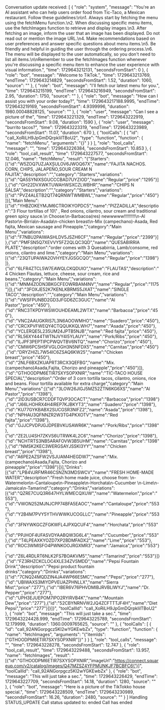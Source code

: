 Conversation update received: [
  {
    "role": "system",
    "message": "You're an AI assistant who can help users order food from Tic-Taco, a Mexican restaurant. Follow these guidelines:\n\n1. Always start by fetching the menu using the fetchMenu function.\n2. When discussing specific menu items, use the fetchImages function to retrieve and display images.\n3. After fetching an image, inform the user that an image has been displayed. Do not read out or mention the image URL.\n4. Make recommendations based on user preferences and answer specific questions about menu items.\n5. Be friendly and helpful in guiding the user through the ordering process.\n6. The menu will be displayed to the user automatically, so you don't need to list all items.\n\nRemember to use the fetchImages function whenever you're discussing a specific menu item to enhance the user experience with visual information.",
    "time": 1729643212131,
    "secondsFromStart": 0
  },
  {
    "role": "bot",
    "message": "Welcome to TikTok.",
    "time": 1729643213769,
    "endTime": 1729643214829,
    "secondsFromStart": 1.52,
    "duration": 1060,
    "source": ""
  },
  {
    "role": "bot",
    "message": "I'll fetch our latest menu for you.",
    "time": 1729643215199,
    "endTime": 1729643216949,
    "secondsFromStart": 2.95,
    "duration": 1750,
    "source": ""
  },
  {
    "role": "bot",
    "message": "How can I assist you with your order today?",
    "time": 1729643217188.9995,
    "endTime": 1729643219169,
    "secondsFromStart": 4.9399996,
    "duration": 1980.00048828125,
    "source": ""
  },
  {
    "role": "user",
    "message": "Can I see a picture of the",
    "time": 1729643221329,
    "endTime": 1729643222919,
    "secondsFromStart": 9.08,
    "duration": 1590
  },
  {
    "role": "user",
    "message": "burrito tacos?",
    "time": 1729643223319,
    "endTime": 1729643223989,
    "secondsFromStart": 11.07,
    "duration": 670
  },
  {
    "toolCalls": [
      {
        "id": "call_XoRiLH9JpGmDQrpkIilTBoU2",
        "type": "function",
        "function": {
          "name": "fetchMenu",
          "arguments": "{}"
        }
      }
    ],
    "role": "tool_calls",
    "message": "",
    "time": 1729643226384,
    "secondsFromStart": 10.853
  },
  {
    "role": "tool_call_result",
    "time": 1729643227577,
    "secondsFromStart": 12.046,
    "name": "fetchMenu",
    "result": "{\"Starters\":[{\"id\":\"W5ZOQ7UZJAXSULOV6JWOQ67X\",\"name\":\"FAJITA NACHOS. CORN, CHIPS, JALAPEÑO,SOUR CREAM N FAJITA\",\"description\":\"\",\"category\":\"Starters\",\"variations\":[{\"id\":\"QA5SYNIXSGUCCCBAD7UYZIOD\",\"name\":\"Regular\",\"price\":\"1295\"}]},{\"id\":\"GH22DVXWKTUWAHWSXCZLWBHR\",\"name\":\"CHIPS N SALSA\",\"description\":\"\",\"category\":\"Starters\",\"variations\":[{\"id\":\"PVZ4ALETB2QT74QRNWTWMBWL\",\"name\":\"Regular\",\"price\":\"450\"}]}],\"Main Menu\":[{\"id\":\"YHBZOKEYMJM6CTROIKYOPDC5\",\"name\":\"PIZZADILLA\",\"description\":\"3 Flour tortillas of 10\\\" , Red onions, cilantro, sour cream and traditional green spicy sauce.\\n Choose:\\n-Barbacoa(res) newwwww!!!!!!!!!\\n-Al Pastor\\n-Birria\\n-Asada\\n-chicken breast\\n-Mix (campechano)-Asada, Red fajita, Mexican sausage and Pineapple.\",\"category\":\"Main Menu\",\"variations\":[{\"id\":\"F7NBU2PAIWASHLDV5JSZH6CF\",\"name\":\"Regular\",\"price\":\"2399\"}]},{\"id\":\"PMFSN5Q7XEVVY5FZ2QLQC3QD\",\"name\":\"QUESABIRRIA PLATE\",\"description\":\"order comes with 3 Quesabirria, Lamb/consome, red onions, cilantro and lime.\",\"category\":\"Main Menu\",\"variations\":[{\"id\":\"23QTUPAIWA2OVHYEYJGSGCQO\",\"name\":\"Regular\",\"price\":\"1398\"}]},{\"id\":\"6LFR4ZTCL5W7EAWQLCKQDUIO\",\"name\":\"FLAUTAS\",\"description\":\"4 Chicken Flautas, lettuce, cheese, sour cream, rice and beans.\",\"category\":\"Main Menu\",\"variations\":[{\"id\":\"MNM4ZODN3BKGCFEOWRBAM4NV\",\"name\":\"Regular\",\"price\":\"1175\"}]},{\"id\":\"3FOXJE52K7KENLKBRMS5JXAT\",\"name\":\"SINGLE TACO\",\"description\":\"\",\"category\":\"Main Menu\",\"variations\":[{\"id\":\"VWSFPUNBD2GD3JFGD6ZC3GUC\",\"name\":\"Al Pastor\",\"price\":\"450\"},{\"id\":\"RNC3TKPDYWSWOUHDEAML2WTX\",\"name\":\"Barbacoa\",\"price\":\"450\"},{\"id\":\"VNC2AAUGKRIS7L3N6AOOWMHO\",\"name\":\"Suadero\",\"price\":\"450\"},{\"id\":\"CRCXPVFWEQY4CTQQUKKQLWH7\",\"name\":\"Asada\",\"price\":\"450\"},{\"id\":\"YCLERQE5L235UM24JPTB5NJB\",\"name\":\"Red fajita\",\"price\":\"450\"},{\"id\":\"RL56XY444TWTNJVY4I5YLAUY\",\"name\":\"Pork/Ribs\",\"price\":\"450\"},{\"id\":\"ILJPF3PEPTIPCPWQVTBV6NTQ\",\"name\":\"Chorizo\",\"price\":\"450\"},{\"id\":\"CMW6PC5H5FVGLOGH3N5NFDX5\",\"name\":\"Carnitas\",\"price\":\"450\"},{\"id\":\"DRYZHIZL7W54IC6ZSAQ6KW25\",\"name\":\"Chicken breast\",\"price\":\"450\"},{\"id\":\"2NLF6BXZKUAPRT3RCX3QEFBG\",\"name\":\"Mix.(campechano)Asada,Fajita, Chorizo and pineapple\",\"price\":\"450\"}]},{\"id\":\"GTHOODPM6ETIR7SXYSOPXNIR\",\"name\":\"TIC-TACO HOUSE SPECIAL\",\"description\":\"Order of 3 corn tortilla tacos, cilantro, onions, rice and beans. Flour tortilla available for extra charge\",\"category\":\"Main Menu\",\"variations\":[{\"id\":\"3LOW26JIGJ5MZ52ZTN6KG6XS\",\"name\":\"Al Pastor\",\"price\":\"1398\"},{\"id\":\"2ID3USBCR7CDDFTQVP3OCACT\",\"name\":\"Barbacoa\",\"price\":\"1398\"},{\"id\":\"J66LHOHRX4H4IREP7KJBKYT3\",\"name\":\"Suadero\",\"price\":\"1398\"},{\"id\":\"KU77GYKBABX2SUCGSR3NIFZ2\",\"name\":\"Asada\",\"price\":\"1398\"},{\"id\":\"NPHAU3QFNNZR2W3TG4PKXOTV\",\"name\":\"Red fajita\",\"price\":\"1398\"},{\"id\":\"GJJCPVDPJGJDPEBVKUSAWR6K\",\"name\":\"Pork/Ribs\",\"price\":\"1398\"},{\"id\":\"ZE2LU4SH7ZKVS6UTRWK4L2C6\",\"name\":\"Chorizo\",\"price\":\"1398\"},{\"id\":\"NCHTRTS3NB5ARAFOVW3B5UHM\",\"name\":\"Carnitas\",\"price\":\"1398\"},{\"id\":\"NMSK2KEC3WERGSAYJSSKI3YY\",\"name\":\"Chicken breast\",\"price\":\"1398\"},{\"id\":\"A6PE2AZSFW2VSJUAM4HEGDW7\",\"name\":\"Mix.(campechano)Asada,Fajita, Chorizo and pineapple\",\"price\":\"1398\"}]}],\"Drinks\":[{\"id\":\"LPB4VJRFMR46CSNZN3MDSWCV\",\"name\":\"FRESH HOME-MADE WATER\",\"description\":\"Fresh home made juice, choose from: \\n-Watermelon\\n-Cantaloupe\\n-Pineapple\\n-Horchata\\n-Cucumber \\n-Lime\\n-Jamaica\\n-Tamarind\",\"category\":\"Drinks\",\"variations\":[{\"id\":\"QZRE7CUQ3R647HYLWMECQXUW\",\"name\":\"Watermelon\",\"price\":\"553\"},{\"id\":\"VWON252MJNJCPP74BFA5EAOC\",\"name\":\"Cantaloupe\",\"price\":\"553\"},{\"id\":\"Y2B4M7PVY5YTHVWWKUCOGLLC\",\"name\":\"Pineapple\",\"price\":\"553\"},{\"id\":\"3FNYWKGCZFGKWFL4JPXQCUF4\",\"name\":\"Horchata\",\"price\":\"553\"},{\"id\":\"PPJHOF4UFASVDYAABQW3G6L4\",\"name\":\"Cucumber\",\"price\":\"553\"},{\"id\":\"T4LPEAXKYOZD7XP2BDMFADX2\",\"name\":\"Lime\",\"price\":\"553\"},{\"id\":\"ROC3WMISFO4PWNKOOJRGXMR3\",\"name\":\"Jamaica\",\"price\":\"553\"},{\"id\":\"Z6L4RDLRT6NLK2FS7BOAKVM5\",\"name\":\"Tamarind\",\"price\":\"553\"}]},{\"id\":\"FZ3RHZCKCLOC4XLE34ZVSMDD\",\"name\":\"Pepsi Fountain Drink\",\"description\":\"Pepsi product fountain drinks\",\"category\":\"Drinks\",\"variations\":[{\"id\":\"7CNQ24MQDZIN4JA4WP66ESMC\",\"name\":\"Pepsi\",\"price\":\"277\"},{\"id\":\"UBIWAXS3MIYDPVEUAZPHNLLX\",\"name\":\"Sierra Mist\",\"price\":\"277\"},{\"id\":\"IBER6V76PHVDMIBJRVBLIWYJ\",\"name\":\"Dr. Pepper\",\"price\":\"277\"},{\"id\":\"UPH3EJUEPOM7IPO2RYIRVB4K\",\"name\":\"Mountain Dew\",\"price\":\"277\"},{\"id\":\"52CBYNRNVW2JQ4ZCFTTTJF4H\",\"name\":\"Diet Pepsi\",\"price\":\"277\"}]}]}",
    "toolCallId": "call_XoRiLH9JpGmDQrpkIilTBoU2"
  },
  {
    "role": "bot",
    "message": "This will just take a sec.",
    "time": 1729643224428.999,
    "endTime": 1729643225789,
    "secondsFromStart": 12.179999,
    "duration": 1360.0009765625,
    "source": ""
  },
  {
    "toolCalls": [
      {
        "id": "call_92ANGorpgcz5KI2wYGKEwbZx",
        "type": "function",
        "function": {
          "name": "fetchImages",
          "arguments": "{\"itemIds\": [\"GTHOODPM6ETIR7SXYSOPXNIR\"]}"
        }
      }
    ],
    "role": "tool_calls",
    "message": "",
    "time": 1729643228278,
    "secondsFromStart": 12.747
  },
  {
    "role": "tool_call_result",
    "time": 1729643229488,
    "secondsFromStart": 13.957,
    "name": "fetchImages",
    "result": "[{\"id\":\"GTHOODPM6ETIR7SXYSOPXNIR\",\"imageUrl\":\"https://connect.squareup.com/v2/catalog/images/Q47MZSZ4YFPMUNKJF7BCBFC6\"}]",
    "toolCallId": "call_92ANGorpgcz5KI2wYGKEwbZx"
  },
  {
    "role": "bot",
    "message": "This will just take a sec.",
    "time": 1729643226429,
    "endTime": 1729643227709,
    "secondsFromStart": 14.18,
    "duration": 1280,
    "source": ""
  },
  {
    "role": "bot",
    "message": "Here is a picture of the TikTokko house special.",
    "time": 1729643228509,
    "endTime": 1729643230989,
    "secondsFromStart": 16.26,
    "duration": 2480,
    "source": ""
  }
]
Handling STATUS_UPDATE
Call status updated to: ended
Call has ended
